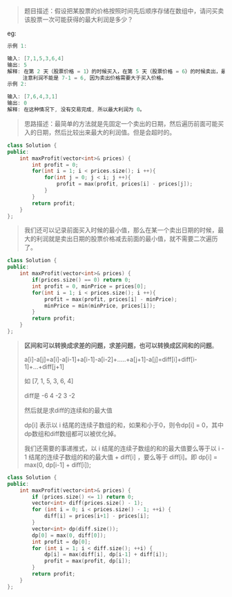 > 题目描述：假设把某股票的价格按照时间先后顺序存储在数组中，请问买卖该股票一次可能获得的最大利润是多少？

eg:

```java
示例 1:

输入: [7,1,5,3,6,4]
输出: 5
解释: 在第 2 天（股票价格 = 1）的时候买入，在第 5 天（股票价格 = 6）的时候卖出，最大利润 = 6-1 = 5 。
     注意利润不能是 7-1 = 6, 因为卖出价格需要大于买入价格。
示例 2:

输入: [7,6,4,3,1]
输出: 0
解释: 在这种情况下, 没有交易完成, 所以最大利润为 0。
```

> 思路描述：最简单的方法就是先固定一个卖出的日期，然后遍历前面可能买入的日期，然后比较出来最大的利润值。但是会超时的。

```C++
class Solution {
public:
    int maxProfit(vector<int>& prices) {
        int profit = 0;
        for(int i = 1; i < prices.size(); i ++){
            for(int j = 0; j < i; j ++){
                profit = max(profit, prices[i] - prices[j]);
            }
        }
        return profit;
    }
};
```

> 我们还可以记录前面买入时候的最小值，那么在某一个卖出日期的时候，最大的利润就是卖出日期的股票价格减去前面的最小值，就不需要二次遍历了。

```C++
class Solution {
public:
    int maxProfit(vector<int>& prices) {
        if(prices.size() == 0) return 0;
        int profit = 0, minPrice = prices[0];
        for(int i = 1; i < prices.size(); i ++){
            profit = max(profit, prices[i] - minPrice);
            minPrice = min(minPrice, prices[i]);
        }
        return profit;
    }
};
```

> **区间和可以转换成求差的问题，求差问题，也可以转换成区间和的问题**。
>
> a[i]-a[j]=a[i]-a[i-1]+a[i-1]-a[i-2]+.....+a[j+1]-a[j]=diff[i]+diff[i-1]+...+diff[j+1]
>
> 如 [7, 1, 5, 3, 6, 4]
>
> diff是 -6 4 -2 3 -2
>
> 然后就是求diff的连续和的最大值
>
> dp[i] 表示以 i 结尾的连续子数组的和，如果和小于0，则令dp[i] = 0，其中dp数组和diff数组都可以被优化掉。
>
> 我们还需要的事递推式，以 i 结尾的连续子数组的和的最大值要么等于以 i - 1 结尾的连续子数组的和的最大值 + diff[i] ，要么等于 diff[i]。即 dp[i] = max(0, dp[i-1] + diff[i]);

```C++
class Solution {
public:
    int maxProfit(vector<int>& prices) {
        if (prices.size() <= 1) return 0;
        vector<int> diff(prices.size() - 1);
        for (int i = 0; i < prices.size() - 1; ++i) {
            diff[i] = prices[i+1] - prices[i];
        }
        vector<int> dp(diff.size());
        dp[0] = max(0, diff[0]);
        int profit = dp[0];
        for (int i = 1; i < diff.size(); ++i) {
            dp[i] = max(diff[i], dp[i-1] + diff[i]);
            profit = max(profit, dp[i]);
        }
        return profit;
    }
};
```
